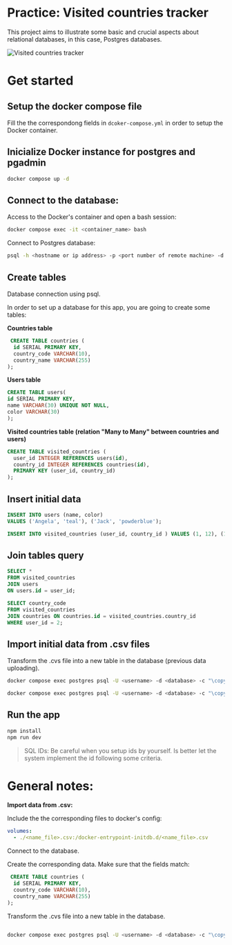 # Practice: Visited countries tracker

This project aims to illustrate some basic and crucial aspects about relational databases, in this case, Postgres databases.

![Visited countries tracker]('./public/view.png)

# Get started

## Setup the docker compose file

Fill the the correspondong fields in `dcoker-compose.yml` in order to setup the Docker container.

## Inicialize Docker instance for postgres and pgadmin

```bash
docker compose up -d
```

## Connect to the database:

Access to the Docker's container and open a bash session:

```bash
docker compose exec -it <container_name> bash

```

Connect to Postgres database:

```bash
psql -h <hostname or ip address> -p <port number of remote machine> -d <database> -U <username>
```

## Create tables

Database connection using psql.

In order to set up a database for this app, you are going to create some tables:

**Countries table**

```sql
 CREATE TABLE countries (
  id SERIAL PRIMARY KEY,
  country_code VARCHAR(10),
  country_name VARCHAR(255)
);
```

**Users table**

```sql
CREATE TABLE users(
id SERIAL PRIMARY KEY,
name VARCHAR(30) UNIQUE NOT NULL,
color VARCHAR(30)
);
```

**Visited countries table (relation "Many to Many" between countries and users)**

```sql
CREATE TABLE visited_countries (
  user_id INTEGER REFERENCES users(id),
  country_id INTEGER REFERENCES countries(id),
  PRIMARY KEY (user_id, country_id)
);
```

## Insert initial data

```sql
INSERT INTO users (name, color)
VALUES ('Angela', 'teal'), ('Jack', 'powderblue');

INSERT INTO visited_countries (user_id, country_id ) VALUES (1, 12), (1, 20);

```

## Join tables query

```sql
SELECT *
FROM visited_countries
JOIN users
ON users.id = user_id;

SELECT country_code
FROM visited_countries
JOIN countries ON countries.id = visited_countries.country_id
WHERE user_id = 2;
```

## Import initial data from .csv files

Transform the .cvs file into a new table in the database (previous data uploading).

```bash
docker compose exec postgres psql -U <username> -d <database> -c "\copy countries(id, country_code, country_name) FROM '/docker-entrypoint-initdb.d/countries.csv' DELIMITER ',' CSV HEADER;"

docker compose exec postgres psql -U <username> -d <database> -c "\copy users(name, color) FROM '/docker-entrypoint-initdb.d/users.csv' DELIMITER ',' CSV HEADER;"

```

## Run the app

```bash
npm install
npm run dev
```

> SQL IDs: Be careful when you setup ids by yourself. Is better let the system implement the id following some criteria.

# General notes:

**Import data from .csv:**

Include the the corresponding files to docker's config:

```yml
volumes:
  - ./<name_file>.csv:/docker-entrypoint-initdb.d/<name_file>.csv
```

Connect to the database.

Create the corresponding data. Make sure that the fields match:

```sql
 CREATE TABLE countries (
  id SERIAL PRIMARY KEY,
  country_code VARCHAR(10),
  country_name VARCHAR(255)
);

```

Transform the .cvs file into a new table in the database.

```bash

docker compose exec postgres psql -U <username> -d <database> -c "\copy <table>([fields]) FROM '/docker-entrypoint-initdb.d/<file>.csv' DELIMITER ',' CSV HEADER;"

```
